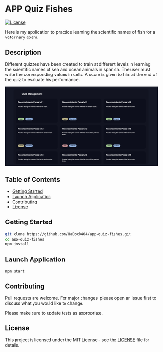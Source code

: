 # APP Quiz Fishes

[![License](https://img.shields.io/badge/license-MIT-blue.svg)](LICENSE)

Here is my application to practice learning the scientific names of fish for a veterinary exam.   

## Description  

Different quizzes have been created to train at different levels in learning the scientific names of sea and ocean animals in spanish. The user must write the corresponding values ​​in cells. A score is given to him at the end of the quiz to evaluate his performance.  

![Example](./documentation/Image1.png)

## Table of Contents

- [Getting Started](#Getting-Started)
- [Launch Application](#Launch-Application)
- [Contributing](#Contributing)
- [License](#License)  

## Getting Started    

```bash
git clone https://github.com/HaDock404/app-quiz-fishes.git
cd app-quiz-fishes
npm install
```  

## Launch Application    

```bash
npm start
```  

## Contributing

Pull requests are welcome. For major changes, please open an issue first
to discuss what you would like to change.

Please make sure to update tests as appropriate.

## License  

This project is licensed under the MIT License - see the [LICENSE](./LICENSE) file for details.